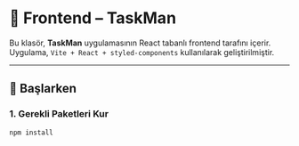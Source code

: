 # 🧩 Frontend – TaskMan

Bu klasör, **TaskMan** uygulamasının React tabanlı frontend tarafını içerir.  
Uygulama, `Vite + React + styled-components` kullanılarak geliştirilmiştir.

---

## 🚀 Başlarken

### 1. Gerekli Paketleri Kur

```bash
npm install
